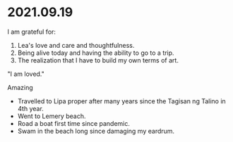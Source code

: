 # 2021.09.19

I am grateful for:

1. Lea's love and care and thoughtfulness.
2. Being alive today and having the ability to go to a trip.
3. The realization that I have to build my own terms of art.

"I am loved."

Amazing

- Travelled to Lipa proper after many years since the Tagisan ng Talino in 4th year.
- Went to Lemery beach.
- Road a boat first time since pandemic.
- Swam in the beach long since damaging my eardrum.

